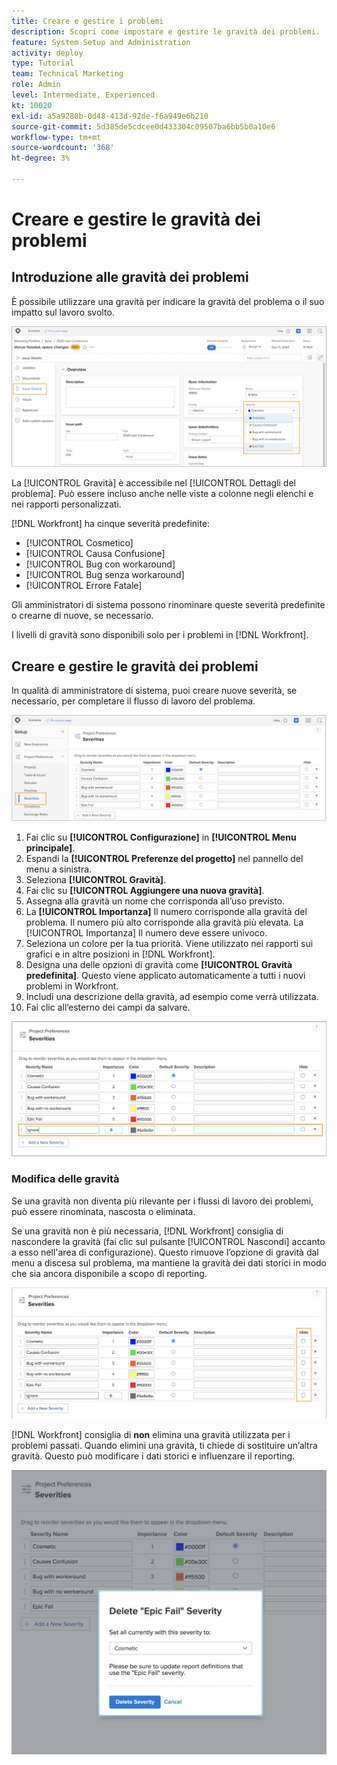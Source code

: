```yaml
---
title: Creare e gestire i problemi
description: Scopri come impostare e gestire le gravità dei problemi.
feature: System Setup and Administration
activity: deploy
type: Tutorial
team: Technical Marketing
role: Admin
level: Intermediate, Experienced
kt: 10020
exl-id: a5a9280b-0d48-413d-92de-f6a949e6b210
source-git-commit: 5d385de5cdcee0d433304c09507ba6bb5b0a10e6
workflow-type: tm+mt
source-wordcount: '368'
ht-degree: 3%

---
```


# Creare e gestire le gravità dei problemi

## Introduzione alle gravità dei problemi

È possibile utilizzare una gravità per indicare la gravità del problema o il suo impatto sul lavoro svolto.

![[!UICONTROL Gravità] nel menu [!UICONTROL Dettagli del problema] finestra](assets/admin-fund-severity-issue-details.png)

La [!UICONTROL Gravità] è accessibile nel [!UICONTROL Dettagli del problema]. Può essere incluso anche nelle viste a colonne negli elenchi e nei rapporti personalizzati.

[!DNL Workfront] ha cinque severità predefinite:

* [!UICONTROL Cosmetico]
* [!UICONTROL Causa Confusione]
* [!UICONTROL Bug con workaround]
* [!UICONTROL Bug senza workaround]
* [!UICONTROL Errore Fatale]

Gli amministratori di sistema possono rinominare queste severità predefinite o crearne di nuove, se necessario.

I livelli di gravità sono disponibili solo per i problemi in [!DNL Workfront].

## Creare e gestire le gravità dei problemi

In qualità di amministratore di sistema, puoi creare nuove severità, se necessario, per completare il flusso di lavoro del problema.

![[!UICONTROL Gravità] in [!UICONTROL Configurazione]](assets/admin-fund-severity-section.png)

1. Fai clic su **[!UICONTROL Configurazione]** in **[!UICONTROL Menu principale]**.
1. Espandi la **[!UICONTROL Preferenze del progetto]** nel pannello del menu a sinistra.
1. Seleziona **[!UICONTROL Gravità]**.
1. Fai clic su **[!UICONTROL Aggiungere una nuova gravità]**.
1. Assegna alla gravità un nome che corrisponda all’uso previsto.
1. La **[!UICONTROL Importanza]** Il numero corrisponde alla gravità del problema. Il numero più alto corrisponde alla gravità più elevata. La [!UICONTROL Importanza] Il numero deve essere univoco.
1. Seleziona un colore per la tua priorità. Viene utilizzato nei rapporti sui grafici e in altre posizioni in [!DNL Workfront].
1. Designa una delle opzioni di gravità come **[!UICONTROL Gravità predefinita]**. Questo viene applicato automaticamente a tutti i nuovi problemi in Workfront.
1. Includi una descrizione della gravità, ad esempio come verrà utilizzata.
1. Fai clic all’esterno dei campi da salvare.

![[!UICONTROL Gravità] elenco](assets/admin-fund-severity-new.png)

### Modifica delle gravità

Se una gravità non diventa più rilevante per i flussi di lavoro dei problemi, può essere rinominata, nascosta o eliminata.

Se una gravità non è più necessaria, [!DNL Workfront] consiglia di nascondere la gravità (fai clic sul pulsante [!UICONTROL Nascondi] accanto a esso nell&#39;area di configurazione). Questo rimuove l’opzione di gravità dal menu a discesa sul problema, ma mantiene la gravità dei dati storici in modo che sia ancora disponibile a scopo di reporting.

![[!UICONTROL Nascondi] colonna evidenziata [!UICONTROL Gravità] in [!UICONTROL Configurazione]](assets/admin-fund-severity-hide.png)

[!DNL Workfront] consiglia di **non** elimina una gravità utilizzata per i problemi passati. Quando elimini una gravità, ti chiede di sostituire un’altra gravità. Questo può modificare i dati storici e influenzare il reporting.

![Finestra Elimina gravità](assets/admin-fund-severity-delete.png)

<!---
learn more URLs
Create and customize issue severities
Update issue severity
--->
